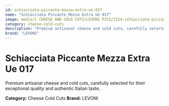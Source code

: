 ```yaml
---
id: schiacciata-piccante-mezza-extra-ue-017
name: "Schiacciata Piccante Mezza Extra Ue 017"
image: media/1 CHEESE AND COLD CUTS/LEVONI PICS/1314-schiacciata-piccante-mezza-extra-ue-017.jpg
category: cheese-cold-cuts
description: "Premium artisanal cheese and cold cuts, carefully selected for their exceptional quality and authentic Italian taste."
brand: "LEVONI"
---
```


# Schiacciata Piccante Mezza Extra Ue 017

Premium artisanal cheese and cold cuts, carefully selected for their exceptional quality and authentic Italian taste.

**Category:** Cheese Cold Cuts
**Brand:** LEVONI
